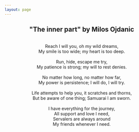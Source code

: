 ```yaml
---
layout: page
---
```


<h2 align="center">"The inner part" by Milos Ojdanic</h2>

<div align="center">
<br>
 Reach I will you, oh my wild dreams,<br>
 My smile is too wide; my heart is too deep. <br>
 <br>
 Run, hide, escape me try,<br>
 My patience is strong; my will to rest denies.<br>
 <br>
 No matter how long, no matter how far,<br>
 My power is persistence; I will do, I will try.<br>
 <br>
 Life attempts to help you, it scratches and thorns,<br>
 But be aware of one thing; Samuarai I am sworn.<br>
 <br>
 I have everything for the journey,<br>
 All support and love I need,<br>
 Servalers are always around<br>
 My friends whenever I need.<br>
 <br> 
</div>